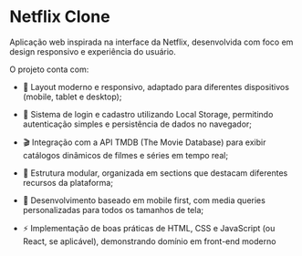 # Netflix Clone

Aplicação web inspirada na interface da Netflix, desenvolvida com foco em design responsivo e experiência do usuário.

O projeto conta com:

- 🎨 Layout moderno e responsivo, adaptado para diferentes dispositivos (mobile, tablet e desktop);

- 📂 Sistema de login e cadastro utilizando Local Storage, permitindo autenticação simples e persistência de dados no navegador;

- 🎬 Integração com a API TMDB (The Movie Database) para exibir catálogos dinâmicos de filmes e séries em tempo real;

- 🧩 Estrutura modular, organizada em sections que destacam diferentes recursos da plataforma;

- 📱 Desenvolvimento baseado em mobile first, com media queries personalizadas para todos os tamanhos de tela;

- ⚡ Implementação de boas práticas de HTML, CSS e JavaScript (ou React, se aplicável), demonstrando domínio em front-end moderno
